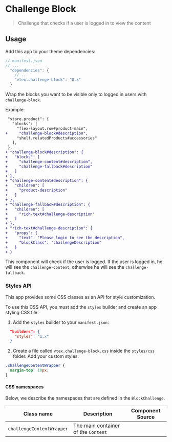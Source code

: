 # Challenge Block

> Challenge that checks if a user is logged in to view the content

## Usage

Add this app to your theme dependencies:

```js
// manifest.json
// ...
  "dependencies": {
    // ...
    "vtex.challenge-block": "0.x"
  }
```

Wrap the blocks you want to be visible only to logged in users with `challenge-block`.

Example:

```diff
 "store.product": {
   "blocks": [
     "flex-layout.row#product-main",
+     "challenge-block#description",
     "shelf.relatedProducts#accessories"
   ],
 },
+ "challenge-block#description": {
+   "blocks": [
+     "challenge-content#description",
+     "challenge-fallback#description"
+   ]
+ },
+ "challenge-content#description": {
+   "children": [
+     "product-description"
+   ]
+ },
+ "challenge-fallback#description": {
+   "children": [
+     "rich-text#challenge-description"
+   ]
+ },
+ "rich-text#challenge-description": {
+   "props": {
+     "text": "Please login to see the description",
+     "blockClass": "challengeDescription"
+   }
+ }
```

This component will check if the user is logged. If the user is logged in, he will see the `challenge-content`, otherwise he will see the `challenge-fallback`.

### Styles API

This app provides some CSS classes as an API for style customization.

To use this CSS API, you must add the `styles` builder and create an app styling CSS file.

1. Add the `styles` builder to your `manifest.json`:

```json
  "builders": {
    "styles": "1.x"
  }
```

2. Create a file called `vtex.challenge-block.css` inside the `styles/css` folder. Add your custom styles:

```css
.challengeContentWrapper {
  margin-top: 10px;
}
```

#### CSS namespaces

Below, we describe the namespaces that are defined in the `BlockChallenge`.

| Class name               | Description                                                                    | Component Source                                                                             |
| ------------------------ | ------------------------------------------------------------------------------ | -------------------------------------------------------------------------------------------- |
| `challengeContentWrapper`              | The main container of the `Content`                              |  |
